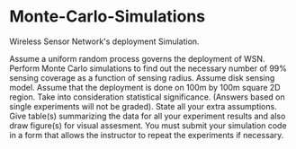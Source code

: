 # Monte-Carlo-Simulations

Wireless Sensor Network's deployment Simulation.

Assume a uniform random process governs the deployment of WSN. Perform
Monte Carlo simulations to find out the necessary number of 99% sensing
coverage as a function of sensing radius. Assume disk sensing model. Assume
that the deployment is done on 100m by 100m square 2D region. Take into
consideration statistical significance. (Answers based on single experiments
will not be graded). State all your extra assumptions. Give table(s)
summarizing the data for all your experiment results and also draw figure(s)
for visual assesment. You must submit your simulation code in a form that
allows the instructor to repeat the experiments if necessary.

